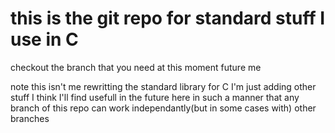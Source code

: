 # this is the git repo for standard stuff I use in C
checkout the branch that you need at this moment future me

note this isn't me rewritting the standard library for C I'm just adding other stuff I think I'll find usefull in the future here in such a manner that any branch of this repo can work independantly(but in some cases with) other branches
